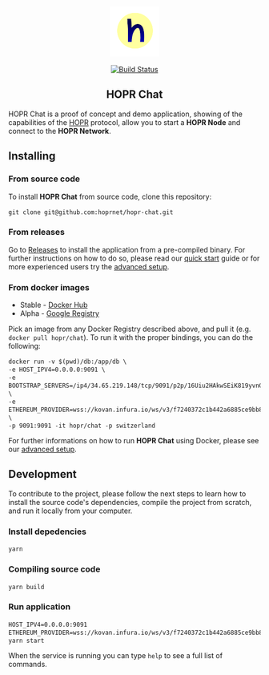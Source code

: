 <p align="center"><a href="https://hoprnet.org" target="_blank" rel="noopener noreferrer"><img width="100" src="https://github.com/hoprnet/hopr-assets/blob/master/v1/logo/hopr_logo_padded.png?raw=true" alt="HOPR Logo"></a></p>
<p align="center">
  <a href="https://github.com/hoprnet/hopr-core/actions?query=workflow%3A%22Node.js+CI%22"><img src="https://github.com/hoprnet/hopr-chat/workflows/Node.js%20CI/badge.svg" alt="Build Status"></a>
</p>
<h2 align="center">HOPR Chat</h2>

HOPR Chat is a proof of concept and demo application, showing of the
capabilities of the [HOPR](https://github.com/hoprnet/hopr-core) protocol, allow you to start a **HOPR Node** and connect to the **HOPR Network**.

## Installing

### From source code

To install **HOPR Chat** from source code, clone this repository:

```
git clone git@github.com:hoprnet/hopr-chat.git
```

### From releases

Go to [Releases](./releases) to install the application from a pre-compiled binary. For further instructions on how to do so, please read our [quick start](https://docs.hoprnet.org/home/getting-started/hopr-chat/quickstart) guide or for more experienced users try the [advanced setup](https://docs.hoprnet.org/home/getting-started/hopr-chat/setup).

### From docker images

- Stable - [Docker Hub](https://hub.docker.com/r/hopr/chat)
- Alpha - [Google Registry](https://gcr.io/hoprassociation/hopr-chat)

Pick an image from any Docker Registry described above, and pull it (e.g. `docker pull hopr/chat`). To run it with the proper bindings, you can do the following:

```
docker run -v $(pwd)/db:/app/db \
-e HOST_IPV4=0.0.0.0:9091 \
-e BOOTSTRAP_SERVERS=/ip4/34.65.219.148/tcp/9091/p2p/16Uiu2HAkwSEiK819yvnG84pNFsqXkpFX4uiCaNSwADnmYeAfctRn,/ip4/34.65.148.229/tcp/9091/p2p/16Uiu2HAmRsp3VBLcyPfTBkJYEwS47bewxWqqm4sEpJEtPBLeV93n \
-e ETHEREUM_PROVIDER=wss://kovan.infura.io/ws/v3/f7240372c1b442a6885ce9bb825ebc36 \
-p 9091:9091 -it hopr/chat -p switzerland
```

For further informations on how to run **HOPR Chat** using Docker, please see our [advanced setup](https://docs.hoprnet.org/home/getting-started/hopr-chat/setup).

## Development

To contribute to the project, please follow the next steps to learn how to install the source code's dependencies, compile the project from scratch, and run it locally from your computer.

### Install depedencies
```
yarn
```

### Compiling source code
```
yarn build
```

### Run application

```
HOST_IPV4=0.0.0.0:9091
ETHEREUM_PROVIDER=wss://kovan.infura.io/ws/v3/f7240372c1b442a6885ce9bb825ebc36
yarn start
```

When the service is running you can type `help` to see a full list of commands.
